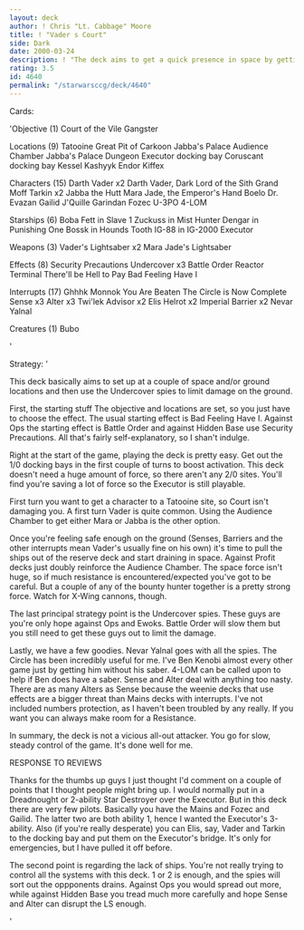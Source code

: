 ```yaml
---
layout: deck
author: ! Chris "Lt. Cabbage" Moore
title: ! "Vader s Court"
side: Dark
date: 2000-03-24
description: ! "The deck aims to get a quick presence in space by getting ships out the reserve deck.  Undercover spies hinder the opponent's ground drains."
rating: 3.5
id: 4640
permalink: "/starwarsccg/deck/4640"
---
```

Cards: 

'Objective (1)
Court of the Vile Gangster

Locations (9)
Tatooine Great Pit of Carkoon
Jabba's Palace Audience Chamber
Jabba's Palace Dungeon
Executor docking bay
Coruscant docking bay
Kessel
Kashyyk
Endor
Kiffex

Characters (15)
Darth Vader x2
Darth Vader, Dark Lord of the Sith
Grand Moff Tarkin x2
Jabba the Hutt
Mara Jade, the Emperor's Hand
Boelo
Dr. Evazan
Gailid
J'Quille
Garindan
Fozec
U-3PO
4-LOM

Starships (6)
Boba Fett in Slave 1
Zuckuss in Mist Hunter
Dengar in Punishing One
Bossk in Hounds Tooth
IG-88 in IG-2000
Executor

Weapons (3)
Vader's Lightsaber x2
Mara Jade's Lightsaber

Effects (8)
Security Precautions
Undercover x3
Battle Order
Reactor Terminal
There'll be Hell to Pay
Bad Feeling Have I

Interrupts (17)
Ghhhk
Monnok
You Are Beaten
The Circle is Now Complete
Sense x3
Alter x3
Twi'lek Advisor x2
Elis Helrot x2
Imperial Barrier x2
Nevar Yalnal

Creatures (1)
Bubo

'

Strategy: '

This deck basically aims to set up at a couple of space and/or ground locations and then use the Undercover spies to limit damage on the ground.

First, the starting stuff
The objective and locations are set, so you just have to choose the effect.  The usual starting effect is Bad Feeling Have I.  Against Ops the starting effect is Battle Order and against Hidden Base use Security Precautions.  All that's fairly self-explanatory, so I shan't indulge.

Right at the start of the game, playing the deck is pretty easy.  Get out the 1/0 docking bays in the first couple of turns to boost activation.  This deck doesn't need a huge amount of force, so there aren't any 2/0 sites.  You'll find you're saving a lot of force so the Executor is still playable.

First turn you want to get a character to a Tatooine site, so Court isn't damaging you.  A first turn Vader is quite common.  Using the Audience Chamber to get either Mara or Jabba is the other option.

Once you're feeling safe enough on the ground (Senses, Barriers and the other interrupts mean Vader's usually fine on his own) it's time to pull the ships out of the reserve deck and start draining in space.  Against Profit decks just doubly reinforce the Audience Chamber.  The space force isn't huge, so if much resistance is encountered/expected you've got to be careful.  But a couple of any of the bounty hunter together is a pretty strong force.  Watch for X-Wing cannons, though.

The last principal strategy point is the Undercover spies.  These guys are you're only hope against Ops and Ewoks.  Battle Order will slow them but you still need to get these guys out to limit the damage.

Lastly, we have a few goodies.	Nevar Yalnal goes with all the spies.  The Circle has been incredibly useful for me.  I've Ben Kenobi almost every other game just by getting him without his saber.  4-LOM can be called upon to help if Ben does have a saber.  Sense and Alter deal with anything too nasty. There are as many Alters as Sense because the weenie decks that use effects are a bigger threat than Mains decks with interrupts.  I've not included numbers protection, as I haven't been troubled by any really.  If you want you can always make room for a Resistance.

In summary, the deck is not a vicious all-out attacker.  You go for slow, steady control of the game.  It's done well for me.


RESPONSE TO REVIEWS

Thanks for the thumbs up guys	I just thought I'd comment on a couple of points that I thought people might bring up.  I would normally put in a Dreadnought or 2-ability Star Destroyer over the Executor.  But in this deck there are very few pilots.  Basically you have the Mains and Fozec and Gailid.	The latter two are both ability 1, hence I wanted the Executor's 3-ability.  Also (if you're really desperate) you can Elis, say, Vader and Tarkin to the docking bay and put them on the Executor's bridge.  It's only for emergencies, but I have pulled it off before.

The second point is regarding the lack of ships.  You're not really trying to control all the systems with this deck.	1 or 2 is enough, and the spies will sort out the oppponents drains.  Against Ops you would spread out more, while against Hidden Base you tread much more carefully and hope Sense and Alter can disrupt the LS enough.

'
